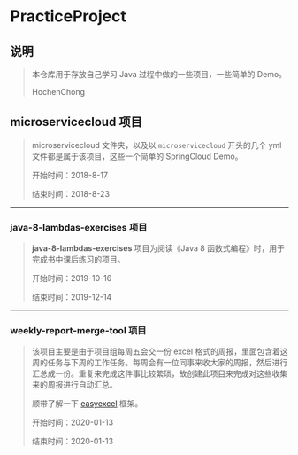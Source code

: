 # PracticeProject
## 说明
> 本仓库用于存放自己学习 Java 过程中做的一些项目，一些简单的 Demo。
> 
> HochenChong

## microservicecloud 项目
> microservicecloud 文件夹，以及以 ```microservicecloud``` 开头的几个 yml 文件都是属于该项目，这些一个简单的 SpringCloud Demo。
> 
> 开始时间：2018-8-17
> 
> 结束时间：2018-8-23



---

### java-8-lambdas-exercises 项目

> **java-8-lambdas-exercises** 项目为阅读《Java 8 函数式编程》时，用于完成书中课后练习的项目。
>
> 开始时间：2019-10-16
>
> 结束时间：2019-12-14

---

### weekly-report-merge-tool 项目

> 该项目主要是由于项目组每周五会交一份 excel 格式的周报，里面包含着这周的任务与下周的工作任务。每周会有一位同事来收大家的周报，然后进行汇总成一份。重复来完成这件事比较繁琐，故创建此项目来完成对这些收集来的周报进行自动汇总。
>
> 顺带了解一下 [easyexcel](https://github.com/alibaba/easyexcel) 框架。
>
> 开始时间：2020-01-13
>
> 结束时间：2020-01-13